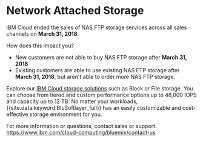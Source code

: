 # Network Attached Storage

IBM Cloud ended the sales of NAS FTP storage services across all sales channels on **March 31, 2018**.

How does this impact you?

- New customers are not able to buy NAS FTP storage after **March 31, 2018**.
- Existing customers are able to use existing NAS FTP storage after **March 31, 2018**, but aren't able to order more NAS FTP storage.

Explore our [IBM Cloud storage solutions](https://www.ibm.com/cloud/storage) such as Block or File storage. You can choose from tiered and custom performance options up to 48,000 IOPS and capacity up to 12 TB. No matter your workloads, {{site.data.keyword.BluSoftlayer_full}} has an easily customizable and cost-effective storage environment for you.

For more information or questions, contact sales or support.
https://www.ibm.com/cloud-computing/bluemix/contact-us
